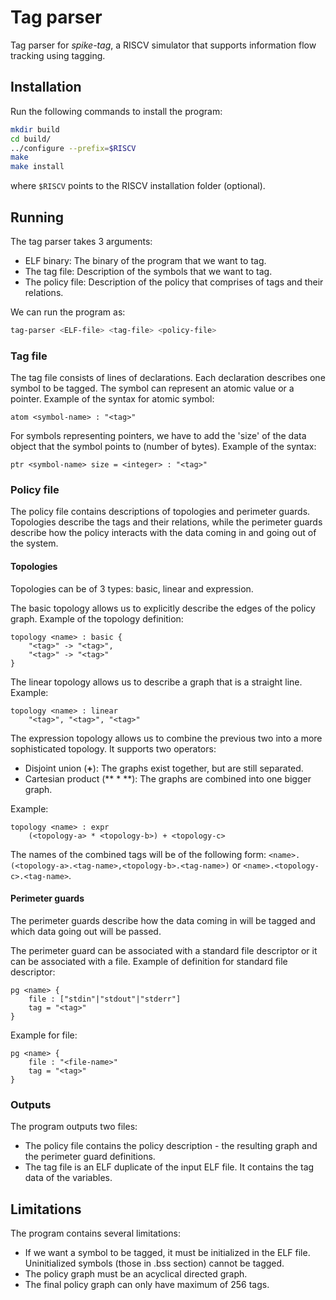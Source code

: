 # Tag parser

Tag parser for *spike-tag*, a RISCV simulator that supports information flow
tracking using tagging.

## Installation

Run the following commands to install the program:

```bash
mkdir build
cd build/
../configure --prefix=$RISCV
make
make install
```

where `$RISCV` points to the RISCV installation folder (optional).

## Running

The tag parser takes 3 arguments:

* ELF binary: The binary of the program that we want to tag.
* The tag file: Description of the symbols that we want to tag.
* The policy file: Description of the policy that comprises of tags
  and their relations.

We can run the program as:

```bash
tag-parser <ELF-file> <tag-file> <policy-file>
```

### Tag file

The tag file consists of lines of declarations. Each declaration
describes one symbol to be tagged. The symbol can represent an atomic
value or a pointer. Example of the syntax for atomic symbol:

```
atom <symbol-name> : "<tag>"
```

For symbols representing pointers, we have to add the 'size' of the
data object that the symbol points to (number of bytes). Example of
the syntax:

```
ptr <symbol-name> size = <integer> : "<tag>"
```

### Policy file

The policy file contains descriptions of topologies and perimeter
guards. Topologies describe the tags and their relations, while the
perimeter guards describe how the policy interacts with the data
coming in and going out of the system.

#### Topologies

Topologies can be of 3 types: basic, linear and expression.

The basic topology allows us to explicitly describe the edges of the
policy graph. Example of the topology definition:

```
topology <name> : basic {
	"<tag>" -> "<tag>",
	"<tag>" -> "<tag>"
}
```

The linear topology allows us to describe a graph that is a straight
line. Example:

```
topology <name> : linear
	"<tag>", "<tag>", "<tag>"
```

The expression topology allows us to combine the previous two into a
more sophisticated topology. It supports two operators:

* Disjoint union (**+**): The graphs exist together, but are still
  separated.
* Cartesian product (** * **): The graphs are combined into one bigger
  graph.

Example:

```
topology <name> : expr
	(<topology-a> * <topology-b>) + <topology-c>
```

The names of the combined tags will be of the following form:
`<name>.(<topology-a>.<tag-name>,<topology-b>.<tag-name>)` or
`<name>.<topology-c>.<tag-name>`.

#### Perimeter guards

The perimeter guards describe how the data coming in will be tagged
and which data going out will be passed.

The perimeter guard can be associated with a standard file descriptor
or it can be associated with a file. Example of definition for
standard file descriptor:

```
pg <name> {
	file : ["stdin"|"stdout"|"stderr"]
	tag = "<tag>"
}
```

Example for file:

```
pg <name> {
	file : "<file-name>"
	tag = "<tag>"
}
```

### Outputs

The program outputs two files:

* The policy file contains the policy description - the resulting
  graph and the perimeter guard definitions.
* The tag file is an ELF duplicate of the input ELF file. It contains
  the tag data of the variables.


## Limitations

The program contains several limitations:

* If we want a symbol to be tagged, it must be initialized in the ELF
  file. Uninitialized symbols (those in .bss section) cannot be
  tagged.
* The policy graph must be an acyclical directed graph.
* The final policy graph can only have maximum of 256 tags.
